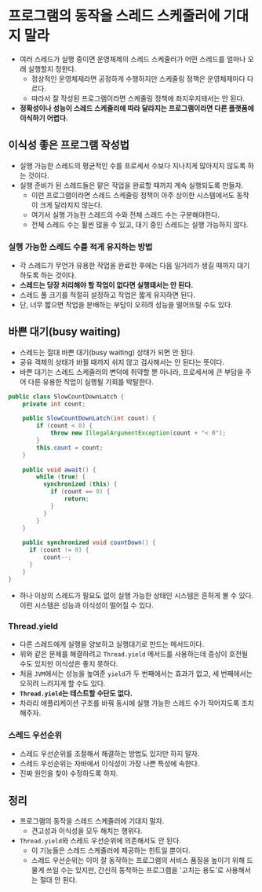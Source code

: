 # 프로그램의 동작을 스레드 스케줄러에 기대지 말라

* 여러 스레드가 실행 중이면 운영체제의 스레드 스케줄러가 어떤 스레드를 얼마나 오래 실행할지 정한다.
  * 정상적인 운영체제라면 공정하게 수행하지만 스케줄링 정책은 운영체제마다 다르다.
  * 따라서 잘 작성된 프로그램이라면 스케줄링 정책에 좌지우지돼서는 안 된다.
* **정확성이나 성능이 스레드 스케줄러에 따라 달라지는 프로그램이라면 다른 플랫폼에 이식하기 어렵다.**

## 이식성 좋은 프로그램 작성법

* 실행 가능한 스레드의 평균적인 수를 프로세서 수보다 지나치게 많아지지 않도록 하는 것이다.
* 실행 준비가 된 스레드들은 맡은 작업을 완료할 때까지 계속 실행되도록 만들자.
  * 이런 프로그램이라면 스레드 스케줄링 정책이 아주 상이한 시스템에서도 동작이 크게 달라지지 않는다.
  * 여기서 실행 가능한 스레드의 수와 전체 스레드 수는 구분해야한다.
  * 전체 스레드 수는 휠씬 많을 수 있고, 대기 중인 스레드는 실행 가능하지 않다.

### 실행 가능한 스레드 수를 적게 유지하는 방법

* 각 스레드가 무언가 유용한 작업을 완료한 후에는 다음 일거리가 생길 때까지 대기하도록 하는 것이다.
* **스레드는 당장 처리해야 할 작업이 없다면 실행돼서는 안 된다.**
* 스레드 풀 크기를 적절히 설정하고 작업은 짧게 유지하면 된다.
* 단, 너무 짧으면 작업을 분배하는 부담이 오히려 성능을 떨어뜨릴 수도 있다.

## 바쁜 대기(busy waiting)

* 스레드는 절대 바쁜 대기(busy waiting) 상태가 되면 안 된다.
* 공유 객체의 상태가 바뀔 때까지 쉬지 않고 검사해서는 안 된다는 뜻이다.
* 바쁜 대기는 스레드 스케줄러의 변덕에 취약할 뿐 아니라, 프로세서에 큰 부담을 주어 다른 유용한 작업이 실행될 기회를 박탈한다.

```java
public class SlowCountDownLatch {
    private int count;
    
    public SlowCountDownLatch(int count) {
        if (count < 0) {
            throw new IllegalArgumentException(count + "< 0");
        }
        this.count = count;
    }
    
    public void await() {
        while (true) {
          synchronized (this) {
            if (count == 0) {
                return;
            }
          }
        }
    }
    
    public synchronized void countDown() {
      if (count != 0) {
          count--;
      }
    }
}
```

* 하나 이상의 스레드가 필요도 없이 실행 가능한 상태인 시스템은 흔하게 볼 수 있다. 이런 시스템은 성능과 이식성이 떨어질 수 있다.

### Thread.yield

* 다른 스레드에게 실행을 양보하고 실행대기로 만드는 메서드이다.
* 위와 같은 문제를 해결하려고 `Thread.yield` 메서드를 사용하는데 증상이 호전될 수도 있지만 이식성은 좋지 못하다.
* 처음 `JVM`에서는 성능을 높여준 `yield`가 두 번째에서는 효과가 없고, 세 번째에서는 오히려 느려지게 할 수도 있다.
* **`Thread.yield`는 테스트할 수단도 없다.**
* 차라리 애플리케이션 구조를 바꿔 동시에 실행 가능한 스레드 수가 적어지도록 조치해주자.

### 스레드 우선순위

* 스레드 우선순위를 조절해서 해결하는 방법도 있지만 하지 말자.
* 스레드 우선순위는 자바에서 이식성이 가장 나쁜 특성에 속한다.
* 진짜 원인을 찾아 수정하도록 하자.

## 정리

* 프로그램의 동작을 스레드 스케줄러에 기대지 말자.
  * 견고성과 이식성을 모두 해치는 행위다.
* `Thread.yield`와 스레드 우선순위에 의존해서도 안 된다.
  * 이 기능들은 스레드 스케줄러에 제공하는 힌트일 뿐이다.
  * 스레드 우선순위는 이미 잘 동작하는 프로그램의 서비스 품질을 높이기 위해 드물게 쓰일 수는 있지만, 간신히 동작하는 프로그램을 '고치는 용도'로
   사용해서는 절대 안 된다.
